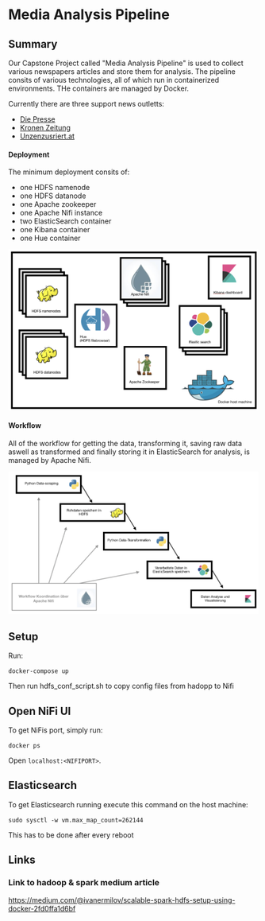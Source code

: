 # Media Analysis Pipeline

## Summary

Our Capstone Project called "Media Analysis Pipeline" is used to collect various newspapers articles and store them for analysis. 
The pipeline consits of various technologies, all of which run in containerized environments. THe containers are managed by Docker. 

Currently there are three support news outletts:
- [Die Presse](https://diepresse.com)
- [Kronen Zeitung](https://www.krone.at)
- [Unzenzusriert.at](https://www.unzensuriert.at)


#### Deployment
The minimum deployment consits of:
- one HDFS namenode
- one HDFS datanode
- one Apache zookeeper 
- one Apache Nifi instance
- two ElasticSearch container
- one Kibana container
- one Hue container

![alt text](etc/deployment.png "Deployment Diagramm")

#### Workflow
All of the workflow for getting the data, transforming it, saving raw data aswell as transformed and finally storing it in ElasticSearch for analysis, is managed by Apache Nifi.

![alt text](etc/workflow.png "Workflow Diagramm")

## Setup

Run:
```
docker-compose up
```
Then run hdfs_conf_script.sh to copy config files from hadopp to Nifi


## Open NiFi UI
To get NiFis port, simply run:
```
docker ps
```

Open `localhost:<NIFIPORT>`.


## Elasticsearch
To get Elasticsearch running execute this command on the host machine:
```
sudo sysctl -w vm.max_map_count=262144
```
This has to be done after every reboot

## Links

### Link to hadoop & spark medium article
https://medium.com/@ivanermilov/scalable-spark-hdfs-setup-using-docker-2fd0ffa1d6bf
